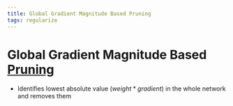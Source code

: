 ```yaml
---
title: Global Gradient Magnitude Based Pruning
tags: regularize
---
```


# Global Gradient Magnitude Based [Pruning](Pruning.md)
- Identifies lowest absolute value $(weight*gradient)$ in the whole network and removes them
































































































